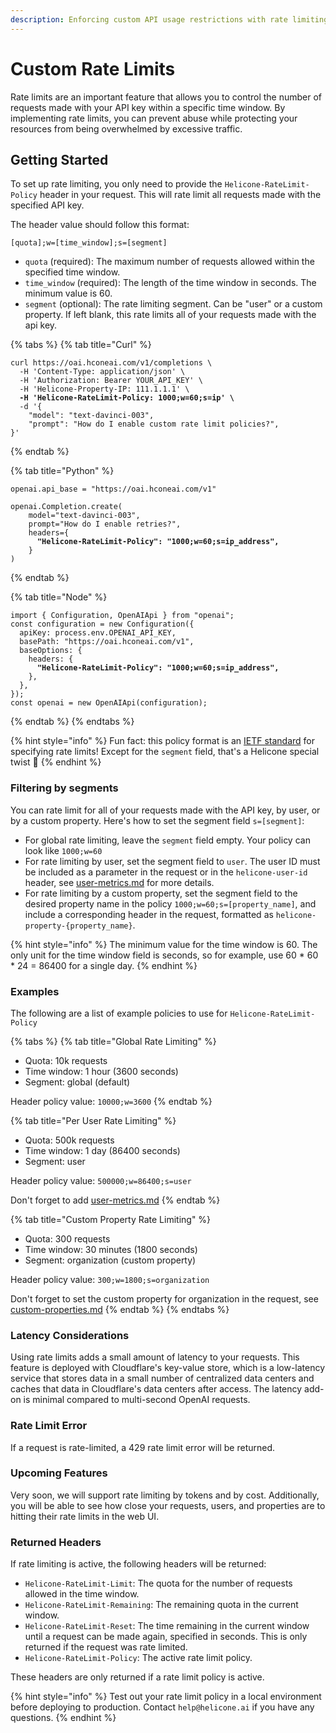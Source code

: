 ```yaml
---
description: Enforcing custom API usage restrictions with rate limiting
---
```


# Custom Rate Limits

Rate limits are an important feature that allows you to control the number of requests made with your API key within a specific time window. By implementing rate limits, you can prevent abuse while protecting your resources from being overwhelmed by excessive traffic.

## Getting Started

To set up rate limiting, you only need to provide the `Helicone-RateLimit-Policy` header in your request. This will rate limit all requests made with the specified API key.

The header value should follow this format:

```
[quota];w=[time_window];s=[segment]
```

* `quota` (required): The maximum number of requests allowed within the specified time window.
* `time_window` (required): The length of the time window in seconds. The minimum value is 60.
* `segment` (optional): The rate limiting segment. Can be "user" or a custom property. If left blank, this rate limits all of your requests made with the api key.

{% tabs %}
{% tab title="Curl" %}
<pre class="language-bash"><code class="lang-bash">curl https://oai.hconeai.com/v1/completions \
  -H 'Content-Type: application/json' \
  -H 'Authorization: Bearer YOUR_API_KEY' \
  -H 'Helicone-Property-IP: 111.1.1.1' \
<strong>  -H 'Helicone-RateLimit-Policy: 1000;w=60;s=ip' \
</strong>  -d '{
    "model": "text-davinci-003",
    "prompt": "How do I enable custom rate limit policies?",
}'
</code></pre>
{% endtab %}

{% tab title="Python" %}
<pre class="language-python"><code class="lang-python">openai.api_base = "https://oai.hconeai.com/v1"

openai.Completion.create(
    model="text-davinci-003",
    prompt="How do I enable retries?",
    headers={
<strong>      "Helicone-RateLimit-Policy": "1000;w=60;s=ip_address",
</strong>    }
)
</code></pre>
{% endtab %}

{% tab title="Node" %}
<pre class="language-javascript"><code class="lang-javascript">import { Configuration, OpenAIApi } from "openai";
const configuration = new Configuration({
  apiKey: process.env.OPENAI_API_KEY,
  basePath: "https://oai.hconeai.com/v1",
  baseOptions: {
    headers: {
<strong>      "Helicone-RateLimit-Policy": "1000;w=60;s=ip_address",
</strong>    },
  },
});
const openai = new OpenAIApi(configuration);
</code></pre>
{% endtab %}
{% endtabs %}

{% hint style="info" %}
Fun fact: this policy format is an [IETF standard](https://datatracker.ietf.org/doc/draft-ietf-httpapi-ratelimit-headers/) for specifying rate limits! Except for the `segment` field, that's a Helicone special twist :lollipop:
{% endhint %}

### Filtering by segments

You can rate limit for all of your requests made with the API key, by user, or by a custom property. Here's how to set the segment field `s=[segment]`:

* For global rate limiting, leave the `segment` field empty. Your policy can look like `1000;w=60`
* For rate limiting by user, set the segment field to `user`. The user ID must be included as a parameter in the request or in the `helicone-user-id` header, see [user-metrics.md](user-metrics.md "mention") for more details.
* For rate limiting by a custom property, set the segment field to the desired property name in the policy `1000;w=60;s=[property_name]`, and include a corresponding header in the request, formatted as `helicone-property-{property_name}`.

{% hint style="info" %}
The minimum value for the time window is 60. The only unit for the time window field is seconds, so for example, use 60 \* 60 \* 24 = 86400 for a single day.
{% endhint %}

### Examples

The following are a list of example policies to use for `Helicone-RateLimit-Policy`

{% tabs %}
{% tab title="Global Rate Limiting" %}
* Quota: 10k requests
* Time window: 1 hour (3600 seconds)
* Segment: global (default)

Header policy value: `10000;w=3600`
{% endtab %}

{% tab title="Per User Rate Limiting" %}
* Quota: 500k requests
* Time window: 1 day (86400 seconds)
* Segment: user

Header policy value: `500000;w=86400;s=user`

Don't forget to add [user-metrics.md](user-metrics.md "mention")
{% endtab %}

{% tab title="Custom Property Rate Limiting" %}
* Quota: 300 requests
* Time window: 30 minutes (1800 seconds)
* Segment: organization (custom property)

Header policy value: `300;w=1800;s=organization`

Don't forget to set the custom property for organization in the request, see [custom-properties.md](custom-properties.md "mention")
{% endtab %}
{% endtabs %}

### Latency Considerations

Using rate limits adds a small amount of latency to your requests. This feature is deployed with Cloudflare's key-value store, which is a low-latency service that stores data in a small number of centralized data centers and caches that data in Cloudflare's data centers after access. The latency add-on is minimal compared to multi-second OpenAI requests.

### Rate Limit Error

If a request is rate-limited, a 429 rate limit error will be returned.

### Upcoming Features

Very soon, we will support rate limiting by tokens and by cost. Additionally, you will be able to see how close your requests, users, and properties are to hitting their rate limits in the web UI.

### Returned Headers

If rate limiting is active, the following headers will be returned:

* `Helicone-RateLimit-Limit`: The quota for the number of requests allowed in the time window.
* `Helicone-RateLimit-Remaining`: The remaining quota in the current window.
* `Helicone-RateLimit-Reset`: The time remaining in the current window until a request can be made again, specified in seconds. This is only returned if the request was rate limited.
* `Helicone-RateLimit-Policy`: The active rate limit policy.

These headers are only returned if a rate limit policy is active.

{% hint style="info" %}
Test out your rate limit policy in a local environment before deploying to production. Contact `help@helicone.ai` if you have any questions.
{% endhint %}
